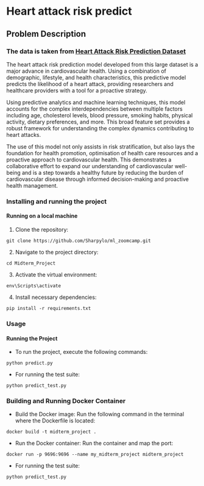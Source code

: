 # Heart attack risk predict  

## Problem Description  

### The data is taken from [Heart Attack Risk Prediction Dataset](https://www.kaggle.com/datasets/iamsouravbanerjee/heart-attack-prediction-dataset/data)  

The heart attack risk prediction model developed from this large dataset is a major advance in cardiovascular health. Using a combination of demographic, lifestyle, and health characteristics, this predictive model predicts the likelihood of a heart attack, providing researchers and healthcare providers with a tool for a proactive strategy.  

Using predictive analytics and machine learning techniques, this model accounts for the complex interdependencies between multiple factors including age, cholesterol levels, blood pressure, smoking habits, physical activity, dietary preferences, and more. This broad feature set provides a robust framework for understanding the complex dynamics contributing to heart attacks.  

The use of this model not only assists in risk stratification, but also lays the foundation for health promotion, optimisation of health care resources and a proactive approach to cardiovascular health. This demonstrates a collaborative effort to expand our understanding of cardiovascular well-being and is a step towards a healthy future by reducing the burden of cardiovascular disease through informed decision-making and proactive health management.

### Installing and running the project

#### Running on a local machine
1. Clone the repository:
```
git clone https://github.com/Sharpylo/ml_zoomcamp.git
```
2. Navigate to the project directory:
```
cd Midterm_Project
```
3. Activate the virtual environment:
```
env\Scripts\activate
```
4. Install necessary dependencies:
```
pip install -r requirements.txt
```

### Usage
#### Running the Project
- To run the project, execute the following commands:
```
python predict.py
```
- For running the test suite:
```
python predict_test.py
```


### Building and Running Docker Container
- Build the Docker image:
Run the following command in the terminal where the Dockerfile is located:
```
docker build -t midterm_project .
```
- Run the Docker container:
Run the container and map the port:
```
docker run -p 9696:9696 --name my_midterm_project midterm_project
```

- For running the test suite:
```
python predict_test.py
```
